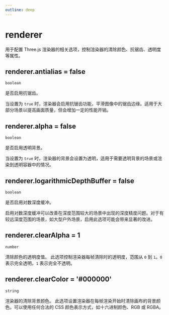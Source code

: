```yaml
---
outline: deep
---
```


# renderer

用于配置 Three.js 渲染器的相关选项，控制渲染器的清除颜色、抗锯齿、透明度等属性。

## renderer.antialias = false

`boolean`

是否启用抗锯齿。

当设置为 `true` 时，渲染器会启用抗锯齿功能，平滑图像中的锯齿边缘。适用于大部分场景以提高画面质量，但会增加一定的性能开销。

## renderer.alpha = false

`boolean`

是否启用透明背景。

当设置为 `true` 时，渲染器的背景会设置为透明，适用于需要透明背景的场景或渲染到透明容器中的情况。

## renderer.logarithmicDepthBuffer = false

`boolean`

是否启用对数深度缓冲。


启用对数深度缓冲可以改善在深度范围较大的场景中出现的深度精度问题。对于有较远深度范围的场景，如大型户外场景，启用此选项可能会带来显著的改进。

## renderer.clearAlpha = 1
`number`

清除颜色的透明度值。
此选项控制渲染器每帧清除时的透明度，范围从 `0` 到 `1`。`0` 表示完全透明，`1` 表示完全不透明。

## renderer.clearColor = '#000000'
`string`

渲染器的清除背景颜色。
此选项设置渲染器在每帧渲染开始时清除画布的背景颜色。可以使用任何合法的 CSS 颜色表示方式，如十六进制颜色、RGB 或 RGBA。

